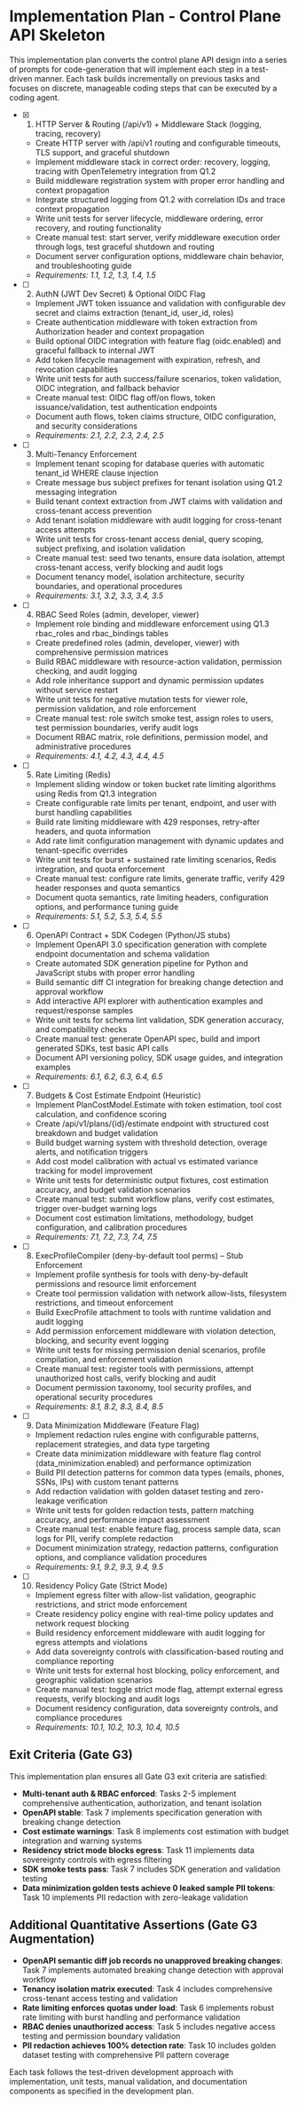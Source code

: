 # Implementation Plan - Control Plane API Skeleton

This implementation plan converts the control plane API design into a series of prompts for code-generation that will implement each step in a test-driven manner. Each task builds incrementally on previous tasks and focuses on discrete, manageable coding steps that can be executed by a coding agent.

- [x] 1. HTTP Server & Routing (/api/v1) + Middleware Stack (logging, tracing, recovery)
















  - Create HTTP server with /api/v1 routing and configurable timeouts, TLS support, and graceful shutdown
  - Implement middleware stack in correct order: recovery, logging, tracing with OpenTelemetry integration from Q1.2
  - Build middleware registration system with proper error handling and context propagation
  - Integrate structured logging from Q1.2 with correlation IDs and trace context propagation
  - Write unit tests for server lifecycle, middleware ordering, error recovery, and routing functionality
  - Create manual test: start server, verify middleware execution order through logs, test graceful shutdown and routing
  - Document server configuration options, middleware chain behavior, and troubleshooting guide
  - _Requirements: 1.1, 1.2, 1.3, 1.4, 1.5_

- [ ] 2. AuthN (JWT Dev Secret) & Optional OIDC Flag
  - Implement JWT token issuance and validation with configurable dev secret and claims extraction (tenant_id, user_id, roles)
  - Create authentication middleware with token extraction from Authorization header and context propagation
  - Build optional OIDC integration with feature flag (oidc.enabled) and graceful fallback to internal JWT
  - Add token lifecycle management with expiration, refresh, and revocation capabilities
  - Write unit tests for auth success/failure scenarios, token validation, OIDC integration, and fallback behavior
  - Create manual test: OIDC flag off/on flows, token issuance/validation, test authentication endpoints
  - Document auth flows, token claims structure, OIDC configuration, and security considerations
  - _Requirements: 2.1, 2.2, 2.3, 2.4, 2.5_

- [ ] 3. Multi-Tenancy Enforcement
  - Implement tenant scoping for database queries with automatic tenant_id WHERE clause injection
  - Create message bus subject prefixes for tenant isolation using Q1.2 messaging integration
  - Build tenant context extraction from JWT claims with validation and cross-tenant access prevention
  - Add tenant isolation middleware with audit logging for cross-tenant access attempts
  - Write unit tests for cross-tenant access denial, query scoping, subject prefixing, and isolation validation
  - Create manual test: seed two tenants, ensure data isolation, attempt cross-tenant access, verify blocking and audit logs
  - Document tenancy model, isolation architecture, security boundaries, and operational procedures
  - _Requirements: 3.1, 3.2, 3.3, 3.4, 3.5_

- [ ] 4. RBAC Seed Roles (admin, developer, viewer)
  - Implement role binding and middleware enforcement using Q1.3 rbac_roles and rbac_bindings tables
  - Create predefined roles (admin, developer, viewer) with comprehensive permission matrices
  - Build RBAC middleware with resource-action validation, permission checking, and audit logging
  - Add role inheritance support and dynamic permission updates without service restart
  - Write unit tests for negative mutation tests for viewer role, permission validation, and role enforcement
  - Create manual test: role switch smoke test, assign roles to users, test permission boundaries, verify audit logs
  - Document RBAC matrix, role definitions, permission model, and administrative procedures
  - _Requirements: 4.1, 4.2, 4.3, 4.4, 4.5_

- [ ] 5. Rate Limiting (Redis)
  - Implement sliding window or token bucket rate limiting algorithms using Redis from Q1.3 integration
  - Create configurable rate limits per tenant, endpoint, and user with burst handling capabilities
  - Build rate limiting middleware with 429 responses, retry-after headers, and quota information
  - Add rate limit configuration management with dynamic updates and tenant-specific overrides
  - Write unit tests for burst + sustained rate limiting scenarios, Redis integration, and quota enforcement
  - Create manual test: configure rate limits, generate traffic, verify 429 header responses and quota semantics
  - Document quota semantics, rate limiting headers, configuration options, and performance tuning guide
  - _Requirements: 5.1, 5.2, 5.3, 5.4, 5.5_

- [ ] 6. OpenAPI Contract + SDK Codegen (Python/JS stubs)
  - Implement OpenAPI 3.0 specification generation with complete endpoint documentation and schema validation
  - Create automated SDK generation pipeline for Python and JavaScript stubs with proper error handling
  - Build semantic diff CI integration for breaking change detection and approval workflow
  - Add interactive API explorer with authentication examples and request/response samples
  - Write unit tests for schema lint validation, SDK generation accuracy, and compatibility checks
  - Create manual test: generate OpenAPI spec, build and import generated SDKs, test basic API calls
  - Document API versioning policy, SDK usage guides, and integration examples
  - _Requirements: 6.1, 6.2, 6.3, 6.4, 6.5_

- [ ] 7. Budgets & Cost Estimate Endpoint (Heuristic)
  - Implement PlanCostModel.Estimate with token estimation, tool cost calculation, and confidence scoring
  - Create /api/v1/plans/{id}/estimate endpoint with structured cost breakdown and budget validation
  - Build budget warning system with threshold detection, overage alerts, and notification triggers
  - Add cost model calibration with actual vs estimated variance tracking for model improvement
  - Write unit tests for deterministic output fixtures, cost estimation accuracy, and budget validation scenarios
  - Create manual test: submit workflow plans, verify cost estimates, trigger over-budget warning logs
  - Document cost estimation limitations, methodology, budget configuration, and calibration procedures
  - _Requirements: 7.1, 7.2, 7.3, 7.4, 7.5_

- [ ] 8. ExecProfileCompiler (deny-by-default tool perms) – Stub Enforcement
  - Implement profile synthesis for tools with deny-by-default permissions and resource limit enforcement
  - Create tool permission validation with network allow-lists, filesystem restrictions, and timeout enforcement
  - Build ExecProfile attachment to tools with runtime validation and audit logging
  - Add permission enforcement middleware with violation detection, blocking, and security event logging
  - Write unit tests for missing permission denial scenarios, profile compilation, and enforcement validation
  - Create manual test: register tools with permissions, attempt unauthorized host calls, verify blocking and audit
  - Document permission taxonomy, tool security profiles, and operational security procedures
  - _Requirements: 8.1, 8.2, 8.3, 8.4, 8.5_

- [ ] 9. Data Minimization Middleware (Feature Flag)
  - Implement redaction rules engine with configurable patterns, replacement strategies, and data type targeting
  - Create data minimization middleware with feature flag control (data_minimization.enabled) and performance optimization
  - Build PII detection patterns for common data types (emails, phones, SSNs, IPs) with custom tenant patterns
  - Add redaction validation with golden dataset testing and zero-leakage verification
  - Write unit tests for golden redaction tests, pattern matching accuracy, and performance impact assessment
  - Create manual test: enable feature flag, process sample data, scan logs for PII, verify complete redaction
  - Document minimization strategy, redaction patterns, configuration options, and compliance validation procedures
  - _Requirements: 9.1, 9.2, 9.3, 9.4, 9.5_

- [ ] 10. Residency Policy Gate (Strict Mode)
  - Implement egress filter with allow-list validation, geographic restrictions, and strict mode enforcement
  - Create residency policy engine with real-time policy updates and network request blocking
  - Build residency enforcement middleware with audit logging for egress attempts and violations
  - Add data sovereignty controls with classification-based routing and compliance reporting
  - Write unit tests for external host blocking, policy enforcement, and geographic validation scenarios
  - Create manual test: toggle strict mode flag, attempt external egress requests, verify blocking and audit logs
  - Document residency configuration, data sovereignty controls, and compliance procedures
  - _Requirements: 10.1, 10.2, 10.3, 10.4, 10.5_

## Exit Criteria (Gate G3)

This implementation plan ensures all Gate G3 exit criteria are satisfied:

- **Multi-tenant auth & RBAC enforced**: Tasks 2-5 implement comprehensive authentication, authorization, and tenant isolation
- **OpenAPI stable**: Task 7 implements specification generation with breaking change detection
- **Cost estimate warnings**: Task 8 implements cost estimation with budget integration and warning systems
- **Residency strict mode blocks egress**: Task 11 implements data sovereignty controls with egress filtering
- **SDK smoke tests pass**: Task 7 includes SDK generation and validation testing
- **Data minimization golden tests achieve 0 leaked sample PII tokens**: Task 10 implements PII redaction with zero-leakage validation

## Additional Quantitative Assertions (Gate G3 Augmentation)

- **OpenAPI semantic diff job records no unapproved breaking changes**: Task 7 implements automated breaking change detection with approval workflow
- **Tenancy isolation matrix executed**: Task 4 includes comprehensive cross-tenant access testing and validation
- **Rate limiting enforces quotas under load**: Task 6 implements robust rate limiting with burst handling and performance validation
- **RBAC denies unauthorized access**: Task 5 includes negative access testing and permission boundary validation
- **PII redaction achieves 100% detection rate**: Task 10 includes golden dataset testing with comprehensive PII pattern coverage

Each task follows the test-driven development approach with implementation, unit tests, manual validation, and documentation components as specified in the development plan.